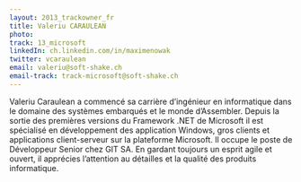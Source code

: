 ```yaml
---
layout: 2013_trackowner_fr
title: Valeriu CARAULEAN
photo:
track: 13_microsoft
linkedIn: ch.linkedin.com/in/maximenowak
twitter: vcaraulean
email: valeriu@soft-shake.ch
email-track: track-microsoft@soft-shake.ch
---
```


Valeriu Caraulean a commencé sa carrière d’ingénieur en informatique dans le domaine des systèmes embarqués et le monde d’Assembler. Depuis la sortie des premières versions du Framework .NET de Microsoft il est spécialisé en développement des application Windows, gros clients et applications client-serveur sur la plateforme Microsoft. Il occupe le poste de Développeur Senior chez GIT SA. En gardant toujours un esprit agile et ouvert, il apprécies l’attention au détailles et la qualité des produits informatique.